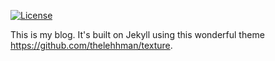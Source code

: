 [![License](https://img.shields.io/badge/license-MIT-green)](https://tldrlegal.com/license/mit-license)

This is my blog. 
It's built on Jekyll using this wonderful theme https://github.com/thelehhman/texture.
